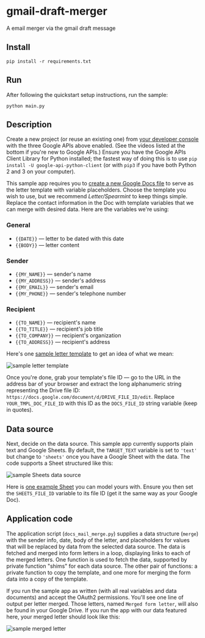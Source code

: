 # gmail-draft-merger
A email merger via the gmail draft message


## Install

```shell
pip install -r requirements.txt
```

## Run

After following the quickstart setup instructions, run the sample:

```shell
python main.py
```

## Description

Create a new project (or reuse an existing one) from [your developer console](https://console.developers.google.com)
with the three Google APIs above enabled. (See the videos listed at the bottom if you're new to Google APIs.) Ensure you
have the Google APIs Client Library for Python installed; the fastest way of doing this is to
use `pip install -U google-api-python-client` (or with `pip3` if you have both Python 2 and 3 on your computer).

This sample app requires you to [create a new Google Docs file](https://docs.google.com) to serve as the letter template
with variable placeholders. Choose the template you wish to use, but we recommend *Letter/Spearmint* to keep things
simple. Replace the contact information in the Doc with template variables that we can merge with desired data. Here are
the variables we're using:

### General

* `{{DATE}}` — letter to be dated with this date
* `{{BODY}}` — letter content

### Sender

* `{{MY_NAME}}` — sender's name
* `{{MY_ADDRESS}}` — sender's address
* `{{MY_EMAIL}}` — sender's email
* `{{MY_PHONE}}` — sender's telephone number

### Recipient

* `{{TO_NAME}}` — recipient's name
* `{{TO_TITLE}}` — recipient's job title
* `{{TO_COMPANY}}` — recipient's organization
* `{{TO_ADDRESS}}` — recipient's address

Here's one [sample letter template](https://drive.google.com/open?id=1Xycxuuv7OhEQUuzbt_Mw0TPMq02MseSD1vZdBJ3nLjk) to
get an idea of what we mean:

![sample letter template](https://user-images.githubusercontent.com/1102504/54470461-6b5c7080-4765-11e9-9912-01b44c734118.png "sample letter template")

Once you're done, grab your template's file ID — go to the URL in the address bar of your browser and extract the long
alphanumeric string representing the Drive file ID: `https://docs.google.com/document/d/DRIVE_FILE_ID/edit`.
Replace `YOUR_TMPL_DOC_FILE_ID` with this ID as the `DOCS_FILE_ID` string variable (keep in quotes).

## Data source

Next, decide on the data source. This sample app currently supports plain text and Google Sheets. By default,
the `TARGET_TEXT` variable is set to `'text'` but change to `'sheets'` once you have a Google Sheet with the data. The
code supports a Sheet structured like this:

![sample Sheets data source](https://user-images.githubusercontent.com/1102504/54470464-731c1500-4765-11e9-9110-986519502cdf.png "sample Sheets data source")

Here is [one example Sheet](https://drive.google.com/open?id=18yqXLEMx6l__VAIN-Zo52pL18F3rXn0_-K6gZ-vwPcc) you can model
yours with. Ensure you then set the `SHEETS_FILE_ID` variable to its file ID (get it the same way as your Google Doc).

## Application code

The application script (`docs_mail_merge.py`) supplies a data structure (`merge`) with the sender info, date, body of
the letter, and placeholders for values that will be replaced by data from the selected data source. The data is fetched
and merged into form letters in a loop, displaying links to each of the merged letters. One function is used to fetch
the data, supported by private function "shims" for each data source. The other pair of functions: a private function to
copy the template, and one more for merging the form data into a copy of the template.

If you run the sample app as written (with all real variables and data documents) and accept the OAuth2 permissions.
You'll see one line of output per letter merged. Those letters, named `Merged form letter`, will also be found in your
Google Drive. If you run the app with our data featured here, your merged letter should look like this:

![sample merged letter](https://user-images.githubusercontent.com/1102504/54470465-731c1500-4765-11e9-8a0a-93a3bb445d6e.png "sample merged letter")
